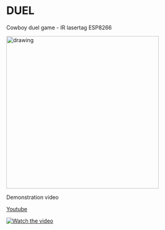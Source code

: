 # DUEL
Cowboy duel game - IR lasertag ESP8266

<img src="https://user-images.githubusercontent.com/15377557/118109554-a60fd100-b3e1-11eb-8974-1dc4ea9f8312.jpg" alt="drawing" width="400"/>

Demonstration video

[Youtube](https://youtu.be/tEpjPS6vrjk)

[![Watch the video](https://img.youtube.com/vi/tEpjPS6vrjk/hqdefault.jpg)](https://youtu.be/tEpjPS6vrjk)


